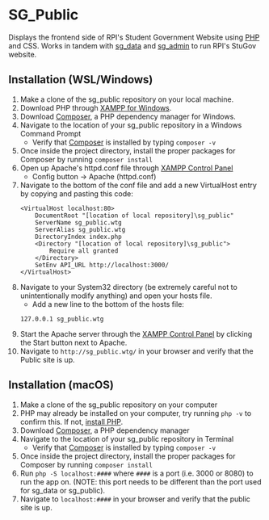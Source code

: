 # SG_Public

Displays the frontend side of RPI's Student Government Website using [PHP](https://www.php.net/) and CSS. Works in tandem with [sg_data](https://github.com/justetz/sg_data) and [sg_admin](https://github.com/justetz/sg_admin) to run RPI's StuGov website.

## Installation (WSL/Windows)

1. Make a clone of the sg_public repository on your local machine.
2. Download PHP through [XAMPP for Windows](https://www.apachefriends.org/index.html).
3. Download [Composer](https://getcomposer.org/), a PHP dependency manager for Windows.
4. Navigate to the location of your sg_public repository in a Windows Command Prompt
    - Verify that [Composer](https://getcomposer.org/) is installed by typing `composer -v`
5. Once inside the project directory, install the proper packages for Composer by running `composer install`
6. Open up Apache's httpd.conf file through [XAMPP Control Panel](https://www.apachefriends.org/index.html)
    - Config button -> Apache (httpd.conf)
7. Navigate to the bottom of the conf file and add a new VirtualHost entry by copying and pasting this code:
    ```
    <VirtualHost localhost:80>
        DocumentRoot "[location of local repository]\sg_public"
        ServerName sg_public.wtg
        ServerAlias sg_public.wtg
        DirectoryIndex index.php
        <Directory "[location of local repository]\sg_public">
            Require all granted
        </Directory>
        SetEnv API_URL http://localhost:3000/
    </VirtualHost>
    ```
8. Navigate to your System32 directory (be extremely careful not to unintentionally modify anything) and open your hosts file.
    - Add a new line to the bottom of the hosts file:
    ```
    127.0.0.1 sg_public.wtg
    ```
9. Start the Apache server through the [XAMPP Control Panel](https://www.apachefriends.org/index.html) by clicking the Start button next to Apache.
10. Navigate to `http://sg_public.wtg/` in your browser and verify that the Public site is up.

## Installation (macOS)


1. Make a clone of the sg_public repository on your computer
2. PHP may already be installed on your computer, try running `php -v` to confirm this. If not, [install PHP](https://www.php.net/manual/en/install.macosx.php).
3. Download [Composer](https://getcomposer.org/), a PHP dependency manager
4. Navigate to the location of your sg_public repository in Terminal
    - Verify that [Composer](https://getcomposer.org/) is installed by typing `composer -v`
5. Once inside the project directory, install the proper packages for Composer by running `composer install`
6. Run `php -S localhost:####` where `####` is a port (i.e. 3000 or 8080) to run the app on. (NOTE: this port needs to be different than the port used for sg_data or sg_public).
7. Navigate to `localhost:####` in your browser and verify that the public site is up.
